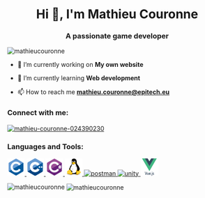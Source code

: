 <h1 align="center">Hi 👋, I'm Mathieu Couronne</h1>
<h3 align="center">A passionate game developer</h3>

<p align="left"> <img src="https://komarev.com/ghpvc/?username=mathieucouronne&label=Profile%20views&color=0e75b6&style=flat" alt="mathieucouronne" /> </p>

- 🔭 I’m currently working on **My own website**

- 🌱 I’m currently learning **Web development**

- 📫 How to reach me **mathieu.couronne@epitech.eu**

<h3 align="left">Connect with me:</h3>
<p align="left">
<a href="https://linkedin.com/in/mathieu-couronne-024390230" target="blank"><img align="center" src="https://raw.githubusercontent.com/rahuldkjain/github-profile-readme-generator/master/src/images/icons/Social/linked-in-alt.svg" alt="mathieu-couronne-024390230" height="30" width="40" /></a>
</p>

<h3 align="left">Languages and Tools:</h3>
<p align="left"> <a href="https://www.cprogramming.com/" target="_blank" rel="noreferrer"> <img src="https://raw.githubusercontent.com/devicons/devicon/master/icons/c/c-original.svg" alt="c" width="40" height="40"/> </a> <a href="https://www.w3schools.com/cpp/" target="_blank" rel="noreferrer"> <img src="https://raw.githubusercontent.com/devicons/devicon/master/icons/cplusplus/cplusplus-original.svg" alt="cplusplus" width="40" height="40"/> </a> <a href="https://www.w3schools.com/cs/" target="_blank" rel="noreferrer"> <img src="https://raw.githubusercontent.com/devicons/devicon/master/icons/csharp/csharp-original.svg" alt="csharp" width="40" height="40"/> </a> <a href="https://www.linux.org/" target="_blank" rel="noreferrer"> <img src="https://raw.githubusercontent.com/devicons/devicon/master/icons/linux/linux-original.svg" alt="linux" width="40" height="40"/> </a> <a href="https://postman.com" target="_blank" rel="noreferrer"> <img src="https://www.vectorlogo.zone/logos/getpostman/getpostman-icon.svg" alt="postman" width="40" height="40"/> </a> <a href="https://unity.com/" target="_blank" rel="noreferrer"> <img src="https://www.vectorlogo.zone/logos/unity3d/unity3d-icon.svg" alt="unity" width="40" height="40"/> </a> <a href="https://vuejs.org/" target="_blank" rel="noreferrer"> <img src="https://raw.githubusercontent.com/devicons/devicon/master/icons/vuejs/vuejs-original-wordmark.svg" alt="vuejs" width="40" height="40"/> </a> </p>

<p><img align="left" src="https://github-readme-stats.vercel.app/api/top-langs?username=mathieucouronne&show_icons=true&locale=en&layout=compact" alt="mathieucouronne" /></p>

<p>&nbsp;<img align="center" src="https://github-readme-stats.vercel.app/api?username=mathieucouronne&show_icons=true&locale=en" alt="mathieucouronne" /></p>
